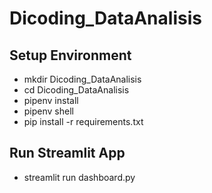 ﻿# Dicoding_DataAnalisis
## Setup Environment
- mkdir Dicoding_DataAnalisis
- cd Dicoding_DataAnalisis
- pipenv install
- pipenv shell
- pip install -r requirements.txt

## Run Streamlit App
- streamlit run dashboard.py
